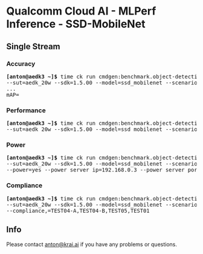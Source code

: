 # Qualcomm Cloud AI - MLPerf Inference - SSD-MobileNet

<a name="submit_aedk_20w_singlestream"></a>
## Single Stream

<a name="submit_aedk_20w_singlestream_accuracy"></a>
### Accuracy

<pre>
<b>[anton@aedk3 ~]&dollar;</b> time ck run cmdgen:benchmark.object-detection.qaic-loadgen --verbose \
--sut=aedk_20w --sdk=1.5.00 --model=ssd_mobilenet --scenario=singlestream --mode=accuracy
...
mAP=
</pre>

<a name="submit_aedk_20w_singlestream_performance"></a>
### Performance

<pre>
<b>[anton@aedk3 ~]&dollar;</b> time ck run cmdgen:benchmark.object-detection.qaic-loadgen --verbose \
--sut=aedk_20w --sdk=1.5.00 --model=ssd_mobilenet --scenario=singlestream --mode=performance --target_latency=30
</pre>

<a name="submit_aedk_20w_singlestream_power"></a>
### Power

<pre>
<b>[anton@aedk3 ~]&dollar;</b> time ck run cmdgen:benchmark.object-detection.qaic-loadgen --verbose \
--sut=aedk_20w --sdk=1.5.00 --model=ssd_mobilenet --scenario=singlestream --mode=performance --target_latency=30 \
--power=yes --power_server_ip=192.168.0.3 --power_server_port=4949 --sleep_before_ck_benchmark_sec=60
</pre>

<a name="submit_aedk_20w_singlestream_compliance"></a>
### Compliance

<pre>
<b>[anton@aedk3 ~]&dollar;</b> time ck run cmdgen:benchmark.object-detection.qaic-loadgen --verbose \
--sut=aedk_20w --sdk=1.5.00 --model=ssd_mobilenet --scenario=singlestream --target_latency=30 \
--compliance,=TEST04-A,TEST04-B,TEST05,TEST01
</pre>

## Info

Please contact anton@krai.ai if you have any problems or questions.
